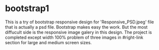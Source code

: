 # bootstrap1
This is a try of bootstrap responsive design for 'Responsive_PSD.jpeg' file that is actually a psd file. Bootstrap makes easy the work. But the most diffucult side is the responsive image galery in this design. The project is completed except width 100% problem of three images in #right-link section for large and medium screen sizes. 
